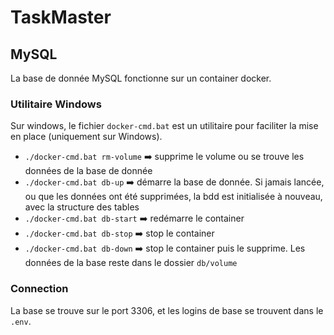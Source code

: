 # TaskMaster

## MySQL
La base de donnée MySQL fonctionne sur un container docker.

### Utilitaire Windows
Sur windows, le fichier `docker-cmd.bat` est un utilitaire pour faciliter la mise en place (uniquement sur Windows).

- `./docker-cmd.bat rm-volume` ➡️ supprime le volume ou se trouve les données de la base de donnée
- `./docker-cmd.bat db-up` ➡️ démarre la base de donnée. Si jamais lancée, ou que les données ont été supprimées, la bdd est initialisée à nouveau, avec la structure des tables
- `./docker-cmd.bat db-start`  ➡️ redémarre le container
- `./docker-cmd.bat db-stop`  ➡️ stop le container
- `./docker-cmd.bat db-down`  ➡️ stop le container puis le supprime. Les données de la base reste dans le dossier `db/volume`

### Connection
La base se trouve sur le port 3306, et les logins de base se trouvent dans le `.env`.
